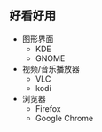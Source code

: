##  好看好用
-   图形界面
    -   KDE
    -   GNOME
-   视频/音乐播放器
    -   VLC
    -   kodi
-   浏览器
    -   Firefox
    -   Google Chrome